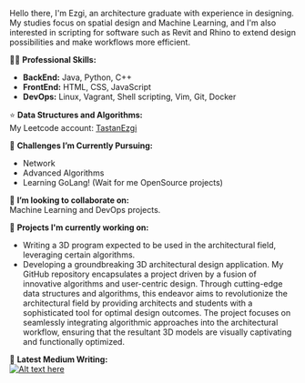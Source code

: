 Hello there, I'm Ezgi, an architecture graduate with experience in designing. My studies focus on spatial design and Machine Learning, and I'm also interested in scripting for software such as Revit and Rhino to extend design possibilities and make workflows more efficient.

👨‍💻 **Professional Skills:** 
- **BackEnd:** Java, Python, C++
- **FrontEnd:** HTML, CSS, JavaScript
- **DevOps:** Linux, Vagrant, Shell scripting, Vim, Git, Docker

⭐️ **Data Structures and Algorithms:**  
My Leetcode account: [TastanEzgi](https://leetcode.com/TastanEzgi/)

🌱 **Challenges I’m Currently Pursuing:**  
- Network
- Advanced Algorithms
- Learning GoLang! (Wait for me OpenSource projects)

👯 **I’m looking to collaborate on:**  
Machine Learning and DevOps projects.

💼 **Projects I'm currently working on:**  
- Writing a 3D program expected to be used in the architectural field, leveraging certain algorithms.
- Developing a groundbreaking 3D architectural design application. My GitHub repository encapsulates a project driven by a fusion of innovative algorithms and user-centric design. Through cutting-edge data structures and algorithms, this endeavor aims to revolutionize the architectural field by providing architects and students with a sophisticated tool for optimal design outcomes. The project focuses on seamlessly integrating algorithmic approaches into the architectural workflow, ensuring that the resultant 3D models are visually captivating and functionally optimized.

📝 **Latest Medium Writing:**  
[![Alt text here](https://nodejs-medium-fetcher.vercel.app/?username=EzgiTastan&limit=1&responseType=svg)](https://medium.com/@EzgiTastan)
